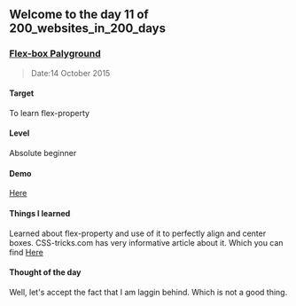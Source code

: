 ## Welcome to the day 11 of 200_websites_in_200_days
### <a href="http://codepen.io/andy1729/full/rOygLy/" target="_blank">Flex-box Palyground</a>
> Date:14 October 2015

#### Target
  To learn flex-property

#### Level
  Absolute beginner

#### Demo
  <a href="http://codepen.io/andy1729/full/rOygLy/" target="_blank">Here</a>


#### Things I learned
  Learned about flex-property and use of it to perfectly align and center boxes. CSS-tricks.com has very informative article about it. Which you can find <a href="https://css-tricks.com/snippets/css/a-guide-to-flexbox/" target="_blank">Here</a>

#### Thought of the day
  Well, let's accept the fact that I am laggin behind. Which is not a good thing.
